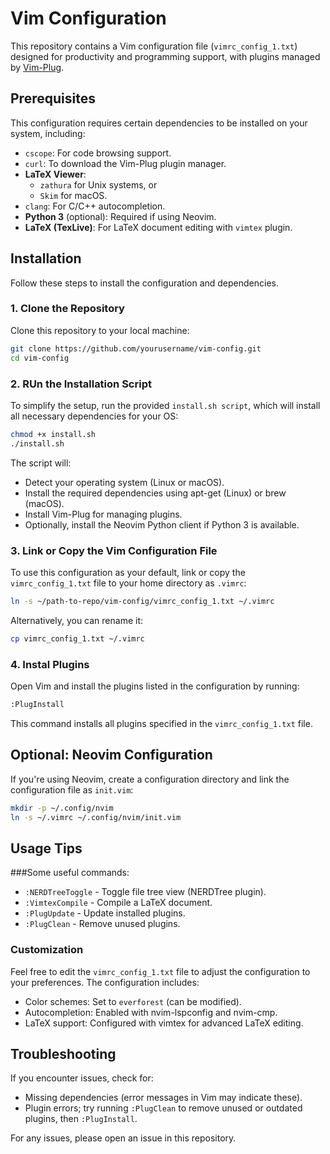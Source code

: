 # Vim Configuration

This repository contains a Vim configuration file (`vimrc_config_1.txt`) designed for productivity and programming support, with plugins managed by [Vim-Plug](https://github.com/junegunn/vim-plug).

## Prerequisites

This configuration requires certain dependencies to be installed on your system, including:

- `cscope`: For code browsing support.
- `curl`: To download the Vim-Plug plugin manager.
- **LaTeX Viewer**:
  - `zathura` for Unix systems, or
  - `Skim` for macOS.
- `clang`: For C/C++ autocompletion.
- **Python 3** (optional): Required if using Neovim.
- **LaTeX (TexLive)**: For LaTeX document editing with `vimtex` plugin.

## Installation

Follow these steps to install the configuration and dependencies.

### 1. Clone the Repository

Clone this repository to your local machine:

```bash
git clone https://github.com/yourusername/vim-config.git
cd vim-config
```

### 2. RUn the Installation Script
To simplify the setup, run the provided `install.sh script`, which will install all necessary dependencies for your OS:

```bash
chmod +x install.sh
./install.sh
```
The script will:

- Detect your operating system (Linux or macOS).
- Install the required dependencies using apt-get (Linux) or brew (macOS).
- Install Vim-Plug for managing plugins.
- Optionally, install the Neovim Python client if Python 3 is available.

### 3. Link or Copy the Vim Configuration File

To use this configuration as your default, link or copy the `vimrc_config_1.txt` file to your home directory as `.vimrc`:

```bash
ln -s ~/path-to-repo/vim-config/vimrc_config_1.txt ~/.vimrc
```
Alternatively, you can rename it:

```bash
cp vimrc_config_1.txt ~/.vimrc
```
### 4. Instal Plugins

Open Vim and install the plugins listed in the configuration by running:

```bash
:PlugInstall
```
This command installs all plugins specified in the `vimrc_config_1.txt` file.

## Optional: Neovim Configuration

If you're using Neovim, create a configuration directory and link the configuration file as `init.vim`:

```bash
mkdir -p ~/.config/nvim
ln -s ~/.vimrc ~/.config/nvim/init.vim
```

## Usage Tips

###Some useful commands:


- `:NERDTreeToggle` - Toggle file tree view (NERDTree plugin).
- `:VimtexCompile` - Compile a LaTeX document.
- `:PlugUpdate` - Update installed plugins.
- `:PlugClean` - Remove unused plugins.

### Customization

Feel free to edit the `vimrc_config_1.txt` file to adjust the configuration to your preferences. The configuration includes:


- Color schemes: Set to `everforest` (can be modified).
- Autocompletion: Enabled with nvim-lspconfig and nvim-cmp.
- LaTeX support: Configured with vimtex for advanced LaTeX editing.



## Troubleshooting

If you encounter issues, check for:

- Missing dependencies (error messages in Vim may indicate these).
- Plugin errors; try running `:PlugClean` to remove unused or outdated plugins, then `:PlugInstall`.

For any issues, please open an issue in this repository.


